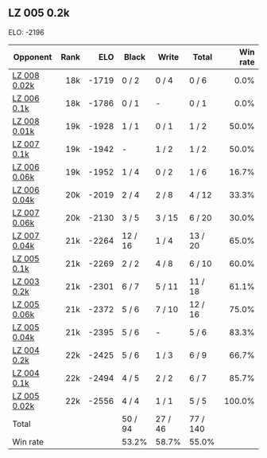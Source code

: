 ## LZ 005 0.2k ##

ELO: -2196

Opponent | Rank | ELO | Black | Write | Total | Win rate
---------|-----:|----:|-------|-------|-------|-------:
[LZ 008 0.02k](LZ%20008%200.02k.md) | 18k | -1719 | 0 / 2 | 0 / 4 | 0 / 6 | 0.0%
[LZ 006 0.1k](LZ%20006%200.1k.md) | 18k | -1786 | 0 / 1 | - | 0 / 1 | 0.0%
[LZ 008 0.01k](LZ%20008%200.01k.md) | 19k | -1928 | 1 / 1 | 0 / 1 | 1 / 2 | 50.0%
[LZ 007 0.1k](LZ%20007%200.1k.md) | 19k | -1942 | - | 1 / 2 | 1 / 2 | 50.0%
[LZ 006 0.06k](LZ%20006%200.06k.md) | 19k | -1952 | 1 / 4 | 0 / 2 | 1 / 6 | 16.7%
[LZ 006 0.04k](LZ%20006%200.04k.md) | 20k | -2019 | 2 / 4 | 2 / 8 | 4 / 12 | 33.3%
[LZ 007 0.06k](LZ%20007%200.06k.md) | 20k | -2130 | 3 / 5 | 3 / 15 | 6 / 20 | 30.0%
[LZ 007 0.04k](LZ%20007%200.04k.md) | 21k | -2264 | 12 / 16 | 1 / 4 | 13 / 20 | 65.0%
[LZ 005 0.1k](LZ%20005%200.1k.md) | 21k | -2269 | 2 / 2 | 4 / 8 | 6 / 10 | 60.0%
[LZ 003 0.2k](LZ%20003%200.2k.md) | 21k | -2301 | 6 / 7 | 5 / 11 | 11 / 18 | 61.1%
[LZ 005 0.06k](LZ%20005%200.06k.md) | 21k | -2372 | 5 / 6 | 7 / 10 | 12 / 16 | 75.0%
[LZ 005 0.04k](LZ%20005%200.04k.md) | 21k | -2395 | 5 / 6 | - | 5 / 6 | 83.3%
[LZ 004 0.2k](LZ%20004%200.2k.md) | 22k | -2425 | 5 / 6 | 1 / 3 | 6 / 9 | 66.7%
[LZ 004 0.1k](LZ%20004%200.1k.md) | 22k | -2494 | 4 / 5 | 2 / 2 | 6 / 7 | 85.7%
[LZ 005 0.02k](LZ%20005%200.02k.md) | 22k | -2556 | 4 / 4 | 1 / 1 | 5 / 5 | 100.0%
Total | | | 50 / 94 | 27 / 46 | 77 / 140 | 
Win rate| | | 53.2% | 58.7% | 55.0% | 
